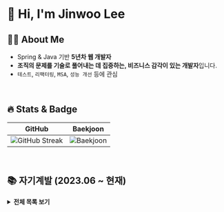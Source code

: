 
<!--
  1. 주소에 + 는 %2B로 , 공백은 %20으로 치환하기 !
  [사이트 주소]
  1. 배지 아이콘 >> simpleicons.org
     <img src="https://img.shields.io/badge/${메세지}-${배경색 HEX 값}?style=${테두리 속성값}&logo=${로고}&logoColor=${로고 색깔}">
  2. BOJ 프로필 >> https://github.com/mazassumnida/mazassumnida
  3. capsule-render(헤더) >> https://github.com/kyechan99/capsule-render
  4. GitHub Stat >> https://github.com/anuraghazra/github-readme-stats/blob/master/docs/readme_kr.md#themes
![header](https://capsule-render.vercel.app/api?type=waving&color=F8E2CF&height=300&section=header&text=@LJW1126&fontSize=90&animation=fadeIn&fontAlignY=38&desc=Decorate%20GitHub%20Profile%20or%20any%20Repo%20like%20me!&descAlignY=51&descAlign=62)
-->

# 👋 Hi, I'm Jinwoo Lee

## 🧑‍💻 About Me
- Spring & Java 기반 **5년차 웹 개발자**
- **조직의 문제를 기술로 풀어내는 데 집중하는, 비즈니스 감각이 있는 개발자**입니다.
- `테스트`, `리팩터링`, `MSA`, `성능 개선` 등에 관심

<br/>

## 🔥 Stats & Badge

| GitHub | Baekjoon |
|--------|----------|
| ![GitHub Streak](https://github-readme-streak-stats.herokuapp.com?user=ljw1126&theme=default) | ![Baekjoon](https://mazassumnida.wtf/api/v2/generate_badge?boj=leejinwoo1126) |

<br/>

## 📚  자기계발 (2023.06 ~ 현재)

<details>
  <summary><b>전체 목록 보기</b></summary>

### 1. Spring & Java

| 강의명                  | 기관  | 배운점               | 링크                                                                                                                                                                        |
| -------------------- | --- | ----------------- | ------------------------------------------------------------------------------------------------------------------------------------------------------------------------- |
| 토비의 스프링 부트 - 이해와 원리  | 인프런 | -  | [![Notion](https://img.shields.io/badge/Notion-000000?style=flat\&logo=notion\&logoColor=white)](https://mammoth-anteater-cf1.notion.site/b7c433eb77584be699caddb4f910a6a4?source=copy_link) [![Certificate](https://img.shields.io/badge/수료증-blue?style=flat)](https://www.inflearn.com/certificate/867314-329974-12179057) |
| 토비의 스프링 6 - 이해와 원리   | 인프런 | - | [![Notion](https://img.shields.io/badge/Notion-000000?style=flat\&logo=notion\&logoColor=white)](https://mammoth-anteater-cf1.notion.site/6-8c9e8164b16a4a3c88d158cf7e378c86?source=copy_link) [![Certificate](https://img.shields.io/badge/수료증-blue?style=flat)](https://www.inflearn.com/certificate/867314-332188-12982553) |
| 김영한의 스프링 핵심 원리 - 고급편 | 인프런 | -  | [![Notion](https://img.shields.io/badge/Notion-000000?style=flat\&logo=notion\&logoColor=white)](https://mammoth-anteater-cf1.notion.site/6aad423bcdae4832841f2a64d6d60648?source=copy_link) [![Certificate](https://img.shields.io/badge/수료증-blue?style=flat)](https://www.inflearn.com/certificate/867314-327901-12286047) |
| 김영한의 실전 자바 - 고급 1편 멀티스레드와 동시성    | 인프런 | -  | [![Notion](https://img.shields.io/badge/Notion-000000?style=flat\&logo=notion\&logoColor=white)](https://mammoth-anteater-cf1.notion.site/1-be7c8dfbe22e440287943767c0956e33?source=copy_link) [![Certificate](https://img.shields.io/badge/수료증-blue?style=flat)](https://www.inflearn.com/certificate/867314-334352-12990807) |



### 2. DB 접근 & JPA
| 강의명                    | 기관  | 배운점              | 링크                                                                                                                                                                        |
| ---------------------- | --- | ---------------- | ------------------------------------------------------------------------------------------------------------------------------------------------------------------------- |
| 김영한의 스프링 DB 1편 - 데이터 접근 핵심 원리              | 인프런 | -      | [![Notion](https://img.shields.io/badge/Notion-000000?style=flat\&logo=notion\&logoColor=white)](https://mammoth-anteater-cf1.notion.site/1-2c5135e6b281403ab2446f410dc79b1d?source=copy_link) [![Certificate](https://img.shields.io/badge/수료증-blue?style=flat)](https://www.inflearn.com/certificate/867314-328723-12286046) |
| 김영한의 스프링 DB 2편 - 데이터 접근 활용 기술            | 인프런 | -     | [![Notion](https://img.shields.io/badge/Notion-000000?style=flat\&logo=notion\&logoColor=white)](https://mammoth-anteater-cf1.notion.site/2-4a887aa0a42d426f91e10b920f46c474?source=copy_link) [![Certificate](https://img.shields.io/badge/수료증-blue?style=flat)](https://www.inflearn.com/certificate/867314-328990-12286045) |
| 김영한의 자바 ORM 표준 JPA  프로그래밍 - 기본편        | 인프런 | - | [![Notion](https://img.shields.io/badge/Notion-000000?style=flat\&logo=notion\&logoColor=white)](https://mammoth-anteater-cf1.notion.site/ORM-JPA-d2a824979b9544818975af0e28eb9ceb?source=copy_link) [![Certificate](https://img.shields.io/badge/수료증-blue?style=flat)](https://www.inflearn.com/certificate/867314-324109-10322921) |
| 김영한의 실전! 스프링 부트와 JPA 활용 2 | 인프런 | -   | [![Notion](https://img.shields.io/badge/Notion-000000?style=flat\&logo=notion\&logoColor=white)](https://mammoth-anteater-cf1.notion.site/ORM-JPA-d2a824979b9544818975af0e28eb9ceb?source=copy_link) [![Certificate](https://img.shields.io/badge/수료증-blue?style=flat)](https://www.inflearn.com/certificate/867314-324214-10322920) |


### 3. 테스트 
| 강의명                    | 기관    | 배운점              | 링크                                                                                                                                                                        |
| ---------------------- | ----- | ---------------- | ------------------------------------------------------------------------------------------------------------------------------------------------------------------------- |
| TDD 클린코드 with Java 18기 | 넥스트스텝 | - | [![Notion](https://img.shields.io/badge/Notion-000000?style=flat\&logo=notion\&logoColor=white)](https://mammoth-anteater-cf1.notion.site/TDD-with-Java-18-a95440b8e21e4350aee5e58bb3185c70?source=copy_link) |
| 자바 플레이그라운드 with TDD, 클린코드    | 넥스트스텝 | - | [![Notion](https://img.shields.io/badge/Notion-000000?style=flat\&logo=notion\&logoColor=white)](https://mammoth-anteater-cf1.notion.site/with-TDD-68379d92daab4ff9ae2111313db8968d?source=copy_link) |
| Practical Testing: 실용적인 테스트 가이드      | 인프런  | -    | [![Notion](https://img.shields.io/badge/Notion-000000?style=flat\&logo=notion\&logoColor=white)](https://mammoth-anteater-cf1.notion.site/Practical-Testing-efd1a966425d458d9377943428fdf62a?source=copy_link)                                                                       |
| 클린코더스: 실전 객체 지향 프로그래밍과 TDD 마스터 클래스       | 인프런 | -   | [![GitHub](https://img.shields.io/badge/GitHub-181717?style=flat\&logo=github\&logoColor=white)](https://github.com/ljw1126/clean-coder)                                                                       |


### 4. 네트워크 & HTTP 기초

| 강의명             | 기관     | 배운점               | 링크                                                                                                  |
| --------------- | ------ | ----------------- | --------------------------------------------------------------------------------------------------- |
| 김영한의 모든 개발자를 위한 HTTP 웹 기본 지식    | 인프런    | - | [![Notion](https://img.shields.io/badge/Notion-000000?style=flat\&logo=notion\&logoColor=white)](https://mammoth-anteater-cf1.notion.site/HTTP-15f791faa0988024a984c163a96fc8fc?source=copy_link)[![Certificate](https://img.shields.io/badge/수료증-blue?style=flat)](https://www.inflearn.com/certificate/867314-326277-13369311) |
| 널널한 개발자의 외워서 끝내는 네트워크 핵심 이론 - 기초 | 인프런 | -   | [![Certificate](https://img.shields.io/badge/수료증-blue?style=flat)](https://www.inflearn.com/certificate/867314-329534-12155344)                               |

### 5. 인프라 
| 강의명             | 기관    | 기술 키워드                       | 링크                                                                                                  |
| --------------- | ----- | ------------------------- | --------------------------------------------------------------------------------------------------- |
| MySQL on Docker | 인프런 | `DB Replication`, `ProxySQL`, `Orchestrator`, `Monitoring`      | [![Notion](https://img.shields.io/badge/Notion-000000?style=flat\&logo=notion\&logoColor=white)](https://mammoth-anteater-cf1.notion.site/MySQL-on-Docker-9930916d2fd645859b07736442678f0d?source=copy_link) |
| Redis on Docker | 자체 학습 | `Replication`, `Sentinel`, `Cluster`      | [![Notion](https://img.shields.io/badge/Notion-000000?style=flat\&logo=notion\&logoColor=white)](https://mammoth-anteater-cf1.notion.site/Redis-on-Docker-128791faa0988013a48de6022ac394ed?source=copy_link) |
| REST API 문서 자동화 | 자체 학습 | `Spring Rest Docs`, `restdocs-api-spec`, `Swagger` | [![Notion](https://img.shields.io/badge/Notion-000000?style=flat\&logo=notion\&logoColor=white)](https://mammoth-anteater-cf1.notion.site/REST-API-159791faa0988000b2d3c85f0723a24b?source=copy_link) |


### 6. 개인 프로젝트 
| 프로젝트          | 설명             | 기술 키워드                  | 링크                                                                                                |
| ------------- | -------------- | ----------------------- | ------------------------------------------------------------------------------------------------- |
| 선착순 쿠폰 발급 시스템 | 대규모 동시성 처리     | `Spring Boot`, `Redis`, `Kafka`   | [![GitHub](https://img.shields.io/badge/Repo-181717?style=flat\&logo=github\&logoColor=white)](https://github.com/ljw1126/coupon-issue) |
| 접속 대기열 시스템 | 서버 트래픽 분산 처리   | `Spring Webflux`, `Redis`     | [![GitHub](https://img.shields.io/badge/Repo-181717?style=flat\&logo=github\&logoColor=white)](https://github.com/ljw1126/waitingSystem) |
| MSA 게시판       | 마이크로서비스 기반 게시판 | `Spring Boot`, `Redis`, `Kafka` | [![GitHub](https://img.shields.io/badge/Repo-181717?style=flat\&logo=github\&logoColor=white)](https://github.com/ljw1126/boardx) |


### 7. 스터디
| 책/스터디              | 내용               | 링크                                                                                                                                                                                                    |
| ------------------ | ---------------- | ----------------------------------------------------------------------------------------------------------------------------------------------------------------------------------------------------- |
| 리팩터링 2판            | `리팩터링은 개발 과정에서 함께 해야할 습관이다`| [![GitHub](https://img.shields.io/badge/Repo-181717?style=flat\&logo=github\&logoColor=white)](https://github.com/ljw1126/refactoring2)                                                                                                     |
| 헤드 퍼스트 디자인 패턴(개정판) | - `객체 협력 관계와 리팩터링을 항상 기본으로 한다`<br/> - `디자인상의 문제에 적합하다는 확신이 든다면 패턴을 도입한다` | [![GitHub](https://img.shields.io/badge/Repo-181717?style=flat\&logo=github\&logoColor=white)](https://github.com/ljw1126/head-first-design-pattern) [![Notion](https://img.shields.io/badge/Notion-000000?style=flat\&logo=notion\&logoColor=white)](https://mammoth-anteater-cf1.notion.site/Head-First-6a9275309e2641dcaa364d10a8f5b201?pvs=4) |

</details>


<!-- <div align="left" style="margin-top : 20px"> -->

<!-- ![Anurag's GitHub stats](https://github-readme-stats.vercel.app/api?username=ljw1126&show_icons=true) -->

         
<!-- [![Solved.ac
프로필](http://mazassumnida.wtf/api/v2/generate_badge?boj=leejinwoo1126)](https://solved.ac/leejinwoo1126) -->

<!--
[![Top Langs](https://github-readme-stats.vercel.app/api/top-langs/?username=ljw1126&layout=compact)](https://github.com/anuraghazra/github-readme-stats)
-->


